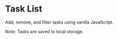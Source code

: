 # Task List
Add, remove, and filter tasks using vanilla JavaScript.

Note: Tasks are saved to local storage.
